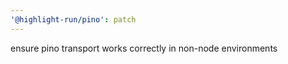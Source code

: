 ```yaml
---
'@highlight-run/pino': patch
---
```


ensure pino transport works correctly in non-node environments
